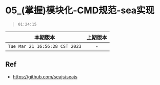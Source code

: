 # 05_(掌握)模块化-CMD规范-sea实现

> `01:24:15`

|本期版本|上期版本
|:---:|:---:
`Tue Mar 21 16:56:28 CST 2023` | -


## Ref

* <https://github.com/seajs/seajs>